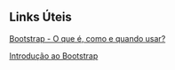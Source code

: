 ## Links Úteis 

[Bootstrap - O que é, como e quando usar?](https://www.alura.com.br/artigos/bootstrap?gclid=Cj0KCQjwgMqSBhDCARIsAIIVN1XGDaCl-uOGXpvsPMKDWBWSUtJk3gOIqc4d0RvzMCjP-Kiu3AUXdu4aArDWEALw_wcB)

[Introdução ao Bootstrap](https://www.devmedia.com.br/guia/bootstrap/38150#:~:text=Introdu%C3%A7%C3%A3o,aos%20diferentes%20tamanhos%20de%20tela.)
